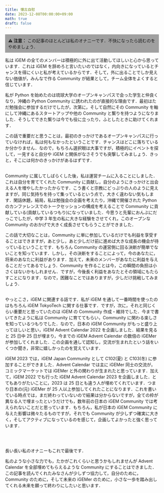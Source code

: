 ```yaml
---
title: 懐古自慰
date: 2023-12-08T00:00:00+09:00
math: true
draft: false
---
```


<div style="background-color: #a0a0a0; padding: 10px;">
  <strong> ⚠ 注意：</strong> この記事のほとんどは私のオナニーです．不快になったら読むのをやめましょう．
</div>

私は iGEM の全てのメンバーは積極的に外に出て活動してほしいと心から思っています．これは iGEM を辞めろと言いたいのではなく，内向きになっているとチャンスを得にくいと私が考えているからです．そして，外に出ることでしか見えない価値が，みんなで作る Community が結果として，チーム全体をよくすると信じています．

私が Python を始めたのは琉球大学のオープンキャンパスで会った学生と仲良くなり，沖縄の Python Community に誘われたのが直接的な理由です．最初はただ勉強会に参加するだけでしたが，次第に，そして自然にその Community を軸にして沖縄にあるスタートアップや他の Community と繋りを持つようになりました．そうしてできた繋りは今でも役に立ったり，ふとしたときに助けてくれます．

この話で重要だと思うことは，最初のきっかけであるオープンキャンパスに行っていなければ，私は何もなかったということです．チャンスはどこに落ちているか分かりません．なので，もちろん選択眼は大事ですが，積極的にイベントを探して，一見すると自分や iGEM と関係がなさそうでも突撃してみましょう．きっと，そこには何かのきっかけがあるはずです．
<br><br>

Community に属してしばらくした後，私は運営チームに入ることにしました．これは自分を育ててくれた Community に貢献し，自分のようにきっかけと出会える人を増やしたかったからです．こう書くと宗教にどっぷりの人のように見えますが，同じ気持ちを持って集っているという点で，大きく違わない気もします．閑話休題，結局，私は勉強会の企画を考えたり，沖縄で開催された Python のカンファレンスでのトークセッションの構成を考えることで Community に貢献している(貢献しているつもり)になっていました．今思うと先輩におんぶにだっこでしたが，中学 3 年生の私に大きな経験をさせてくれ，このオープンな Community のおかげで大きく成長させてもらうことができました．

この話で大切なことは，Community に単に参加しているだけでも利益を享受することはできますが，あと少し，あと少しだけ前に進めば大きな成長の機会が待っているということです．もちろん Community の運営側に回る決断が簡単でないことを知っています．しかし，その決断をすることによって，今のあなたに，将来のあなたに利益があります．加えて，未来のメンバーがあなたに利益を与えることだってあるでしょう．Community を作ることは今，この瞬間の負担は小さくはないかもしれません．ですが，今後長く利益をあなたとその領域にもたらすことになります．なので，困難なことではありますが，少しだけ挑戦してみましょう．
<br><br>

やっとこさ，iGEM に関連する話です．私が iGEM を通して一番時間を使ったのはもちろん iGEM TokyoTech に関する仕事です．ですが，次に，それと同じくらい重要だと思っていたのは iGEM の Community 作成・維持でした．今まで書いてきたように私は Community に育ててもらい，Community に関わる楽しさを知っているつもりでした．なので，日本の iGEM Community がもっと盛り上ってほしいと思い，iGEM Advent Calendar 2022 を企画しました．結果を見ると 25 日中 25 日が埋まり，今までの iGEM Advent Calendar の数倍の iGEMer が参加してくれました．この企画を通して認知し，交流が生まれたという話をいくつか聞き，非常に嬉しかったのを覚えています．

iGEM 2023 では，iGEM Japan Community として C102(夏) と C103(冬) に参加することができました．Advent Calendar では主に iGEMer 同士の交流が，コミックマーケットでは iGEMer と外の関わりが生まれたと思っています．加えて，iGEM 2022 でも行った iGEM Advent Calendar 2023 を企画しました．とてもありがたいことに，2023 は 25 日とも違う人が埋めてくれています．つまり日本の(元) iGEMer が 25 人以上参加してくれたことになります．これを書いている時点では，まだ終わっていないので結果は分からないですが，全ての枠が異なる人で埋まったというだけでも，数年前の日本の iGEM Community では考えられないことだと思っています．もちろん，私が日本の iGEM Community に与えた影響は微々たるものですが，それでも Community が少しずつ確実に大きく，そしてアクティブになっているのを感じて，企画してよかったと強く思っています．

<br><br>

長い長い私のオナニーもこれで最後です．

私のような小さな力でも，たかがこれくらいと思うかもしれませんが Advent Calendar を全部埋めてもらえるような Community にすることはできました．この記事を読んでくれたみなさんが少しずつ協力して，自分のために，Community のために，そして未来の iGEMer のために，小さな一歩を踏み出してくれる未来を願って終わりにしたいと思います．
